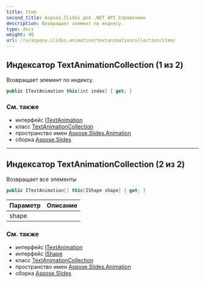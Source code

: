 ```yaml
---
title: Item
second_title: Aspose.Slides для .NET API Справочник
description: Возвращает элемент по индексу.
type: docs
weight: 40
url: /ru/aspose.slides.animation/textanimationcollection/item/
---
```


## Индексатор TextAnimationCollection (1 из 2)

Возвращает элемент по индексу.

```csharp
public ITextAnimation this[int index] { get; }
```

### См. также

* интерфейс [ITextAnimation](../../itextanimation)
* класс [TextAnimationCollection](../../textanimationcollection)
* пространство имен [Aspose.Slides.Animation](../../textanimationcollection)
* сборка [Aspose.Slides](../../../)

---

## Индексатор TextAnimationCollection (2 из 2)

Возвращает все элементы

```csharp
public ITextAnimation[] this[IShape shape] { get; }
```

| Параметр | Описание |
| --- | --- |
| shape |  |

### См. также

* интерфейс [ITextAnimation](../../itextanimation)
* интерфейс [IShape](../../../aspose.slides/ishape)
* класс [TextAnimationCollection](../../textanimationcollection)
* пространство имен [Aspose.Slides.Animation](../../textanimationcollection)
* сборка [Aspose.Slides](../../../)

<!-- DO NOT EDIT: сгенерировано xmldocmd для Aspose.Slides.dll -->